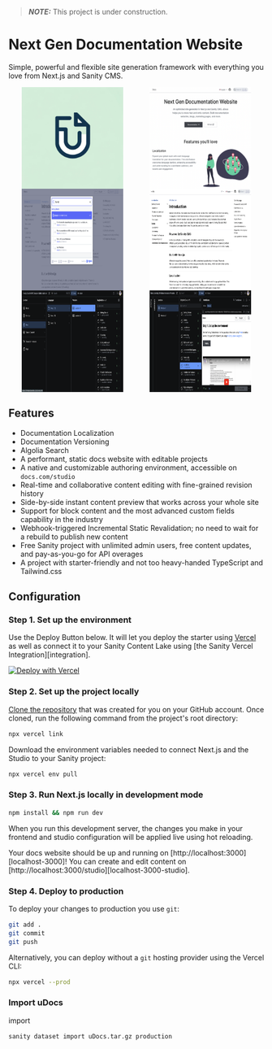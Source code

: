 > **_NOTE:_** This project is under construction.

# Next Gen Documentation Website

Simple, powerful and flexible site generation framework
with everything you love from Next.js and Sanity CMS.

<div style="display: flex; flex-wrap: wrap; justify-content: space-around; align-items: center;">
  <img src="uDocs.png" alt="uDocs Logo" width="200" height="200"/>
  <img src="screenshots/1.png" alt="Introduction Page" width="200" height="200"/>
  <img src="screenshots/2.png" alt="Introduction Page" width="200" height="200"/>
  <img src="screenshots/3.png" alt="Introduction Page" width="200" height="200"/>
  <img src="screenshots/4.png" alt="Introduction Page" width="200" height="200"/>
  <img src="screenshots/5.png" alt="Introduction Page" width="200" height="200"/>
</div>


## Features

- Documentation Localization
- Documentation Versioning
- Algolia Search
- A performant, static docs website with editable projects
- A native and customizable authoring environment, accessible on `docs.com/studio`
- Real-time and collaborative content editing with fine-grained revision history
- Side-by-side instant content preview that works across your whole site
- Support for block content and the most advanced custom fields capability in the industry
- Webhook-triggered Incremental Static Revalidation; no need to wait for a rebuild to publish new content
- Free Sanity project with unlimited admin users, free content updates, and pay-as-you-go for API overages
- A project with starter-friendly and not too heavy-handed TypeScript and Tailwind.css

## Configuration

### Step 1. Set up the environment

Use the Deploy Button below. It will let you deploy the starter using [Vercel](https://vercel.com?utm_source=github&utm_medium=readme&utm_campaign=next-sanity-example) as well as connect it to your Sanity Content Lake using [the Sanity Vercel Integration][integration].

[![Deploy with Vercel](https://vercel.com/button)](https://vercel.com/new/clone?repository-url=https%3A%2F%2Fgithub.com%2FUsmanHaider15%2FuDocs&env=NEXT_PUBLIC_ALGOLIA_INDEX,NEXT_PUBLIC_ALGOLIA_API_KEY,NEXT_PUBLIC_ALGOLIA_APPLICATION_ID,ALGOLIA_ADMIN_API_KEY,NEXT_PUBLIC_SANITY_DATASET,NEXT_PUBLIC_SANITY_PROJECT_ID,SANITY_API_READ_TOKEN,SANITY_WEBHOOK_SECRET,VERCEL_ENV&project-name=udocs&repository-name=uDocs&demo-title=uDocs&demo-description=Nextjs%20Sanity%20CMS%20powered%20%20Documentation%20website&demo-url=https%3A%2F%2Fwww.udocs.io%2Fen&demo-image=https%3A%2F%2Fi.ibb.co%2FZLNf7kh%2FuDocs.png)

### Step 2. Set up the project locally

[Clone the repository](https://docs.github.com/en/repositories/creating-and-managing-repositories/cloning-a-repository) that was created for you on your GitHub account. Once cloned, run the following command from the project's root directory:

```bash
npx vercel link
```

Download the environment variables needed to connect Next.js and the Studio to your Sanity project:

```bash
npx vercel env pull
```

### Step 3. Run Next.js locally in development mode

```bash
npm install && npm run dev
```

When you run this development server, the changes you make in your frontend and studio configuration will be applied live using hot reloading.

Your docs website should be up and running on [http://localhost:3000][localhost-3000]! You can create and edit content on [http://localhost:3000/studio][localhost-3000-studio].

### Step 4. Deploy to production

To deploy your changes to production you use `git`:

```bash
git add .
git commit
git push
```

Alternatively, you can deploy without a `git` hosting provider using the Vercel CLI:

```bash
npx vercel --prod
```

### Import uDocs

import

```
sanity dataset import uDocs.tar.gz production
```
